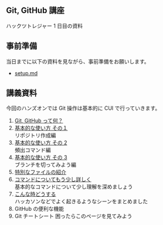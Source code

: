 ## Git, GitHub 講座

ハックツトレジャー 1 日目の資料

## 事前準備

当日までに以下の資料を見ながら、事前準備をお願いします。

- [setup.md](docs/setup.md)

## 講義資料

今回のハンズオンでは Git 操作は基本的に CUI で行っていきます。

1. [Git, GitHub って何？](lectures/01.md)
2. [基本的な使い方 その１](lectures/02.md)  
   リポジトリ作成編
3. [基本的な使い方 その 2](lectures/03.md)  
   頻出コマンド編
4. [基本的な使い方 その 3](lectures/04.md)  
   ブランチを切ってみよう編
5. [特別なファイルの紹介](lectures/05.md)
6. [コマンドについてもう少し詳しく](lectures/06.md)  
   基本的なコマンドについて少し理解を深めましょう
7. [こんな時どうする](lectures/07.md)  
   ハッカソンなどでよく起きるようなシーンをまとめました
8. GitHub の便利な機能
9. Git チートシート
   困ったらこのページを見てみよう

